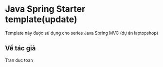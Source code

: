 # Java Spring Starter template(update)
Template này được sử dụng cho series Java Spring MVC (dự án laptopshop)

## Về tác giả
Tran duc toan



